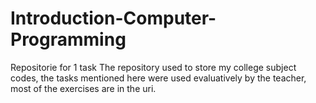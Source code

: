 # Introduction-Computer-Programming
Repositorie for 1 task 
The repository used to store my college subject codes, the tasks mentioned here were used evaluatively by the teacher, most of the exercises are in the uri.

